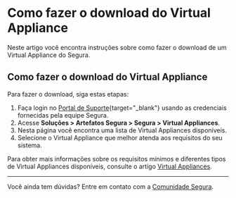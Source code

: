 # Como fazer o download do Virtual Appliance

Neste artigo você encontra instruções sobre como fazer o download de um Virtual Appliance do Segura.



## Como fazer o download do Virtual Appliance

Para fazer o download, siga estas etapas:

1. Faça login no [Portal de Suporte](https://suporte.Segura.com.br/en/support/login){target="_blank"} usando as credenciais fornecidas pela equipe Segura.
2. Acesse **Soluções > Artefatos Segura > Segura > Virtual Appliances**.
3. Nesta página você encontra uma lista de Virtual Appliances disponíveis.
4. Selecione o Virtual Appliance que melhor atenda aos requisitos do seu sistema.

Para obter mais informações sobre os requisitos mínimos e diferentes tipos de Virtual Appliances disponíveis, consulte o artigo [Virtual Appliances](/v4/docs/pt/installation-virtual-appliances).


* * *
Você ainda tem dúvidas? Entre em contato com a [Comunidade Segura](https://community.Segura.io/).
